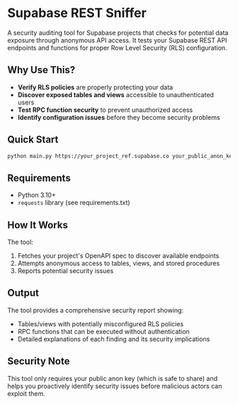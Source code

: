 # Supabase REST Sniffer

A security auditing tool for Supabase projects that checks for potential data exposure through anonymous API access. It tests your Supabase REST API endpoints and functions for proper Row Level Security (RLS) configuration.

## Why Use This?

- **Verify RLS policies** are properly protecting your data
- **Discover exposed tables and views** accessible to unauthenticated users
- **Test RPC function security** to prevent unauthorized access
- **Identify configuration issues** before they become security problems

## Quick Start

```bash
python main.py https://your_project_ref.supabase.co your_public_anon_key_here
```

## Requirements

- Python 3.10+
- `requests` library (see requirements.txt)

## How It Works

The tool:
1. Fetches your project's OpenAPI spec to discover available endpoints
2. Attempts anonymous access to tables, views, and stored procedures
3. Reports potential security issues

## Output

The tool provides a comprehensive security report showing:
- Tables/views with potentially misconfigured RLS policies
- RPC functions that can be executed without authentication
- Detailed explanations of each finding and its security implications

## Security Note

This tool only requires your public anon key (which is safe to share) and helps you proactively identify security issues before malicious actors can exploit them.